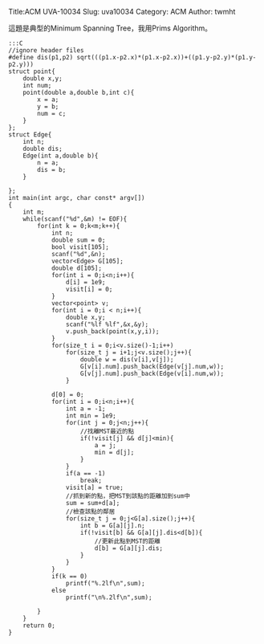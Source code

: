 Title:ACM UVA-10034
Slug: uva10034
Category: ACM
Author: twmht

這題是典型的Minimum Spanning Tree，我用Prims Algorithm。

    :::C
    //ignore header files
    #define dis(p1,p2) sqrt(((p1.x-p2.x)*(p1.x-p2.x))+((p1.y-p2.y)*(p1.y-p2.y)))
    struct point{
        double x,y;
        int num;
        point(double a,double b,int c){
            x = a;
            y = b;
            num = c;
        }
    };
    struct Edge{
        int n;
        double dis;
        Edge(int a,double b){
            n = a;
            dis = b;
        }

    };
    int main(int argc, char const* argv[])
    {
        int m;
        while(scanf("%d",&m) != EOF){
            for(int k = 0;k<m;k++){
                int n;
                double sum = 0;
                bool visit[105];
                scanf("%d",&n);
                vector<Edge> G[105];
                double d[105];
                for(int i = 0;i<n;i++){
                    d[i] = 1e9;
                    visit[i] = 0;
                }
                vector<point> v;
                for(int i = 0;i < n;i++){
                    double x,y;
                    scanf("%lf %lf",&x,&y);
                    v.push_back(point(x,y,i));
                }
                for(size_t i = 0;i<v.size()-1;i++)
                    for(size_t j = i+1;j<v.size();j++){
                        double w = dis(v[i],v[j]);
                        G[v[i].num].push_back(Edge(v[j].num,w));
                        G[v[j].num].push_back(Edge(v[i].num,w));
                    }

                d[0] = 0;
                for(int i = 0;i<n;i++){
                    int a = -1;
                    int min = 1e9;
                    for(int j = 0;j<n;j++){
                        //找離MST最近的點
                        if(!visit[j] && d[j]<min){
                            a = j;
                            min = d[j];
                        }
                    }
                    if(a == -1)
                        break;
                    visit[a] = true;
                    //抓到新的點，把MST到該點的距離加到sum中
                    sum = sum+d[a];
                    //檢查該點的鄰居
                    for(size_t j = 0;j<G[a].size();j++){
                        int b = G[a][j].n;
                        if(!visit[b] && G[a][j].dis<d[b]){
                            //更新此點到MST的距離
                            d[b] = G[a][j].dis;
                        }
                    }
                }
                if(k == 0)
                    printf("%.2lf\n",sum);
                else
                    printf("\n%.2lf\n",sum);

            }
        }
        return 0;
    }

